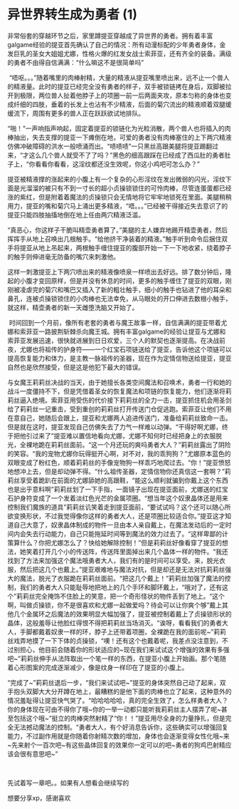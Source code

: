 # 异世界转生成为勇者 (1)

非常俗套的穿越环节之后，家里蹲提亚穿越成了异世界的勇者。拥有着丰富galgame经验的提亚首先确认了自己的情况：所有动漫标配的少年勇者身体，金发巨乳的圣女大姐姐尤娜，性格火爆的红发女战士索菲亚，还有齐全的装备。满级的勇者不由得自信满满：“什么嘛这不是很简单吗”

 “唔呕。。。”随着嘴里的肉棒射精，大量的精液从提亚嘴里喷出来，远不止一个兽人的精液量。此时的提亚已经完全没有勇者的样子，双手被锁链拷在身后，双脚被拉开到极限，两位兽人扯着他脖子上的项圈一前一后两面夹攻，原本匀称的身体也变成纤细的四肢，垂着的长发上也沾有不少精液，后面的菊穴流出的精液顺着双腿缓缓流下，周围有更多的兽人正在跃跃欲试地排队。

“啪！”一声响指声响起，固定着提亚的锁链化为光粒消散，两个兽人也将插入的肉棒抽出，失去支撑的提亚一下瘫倒在地，可爱的勇者没有肉棒塞住的上下两穴精液仿佛冲破障碍的洪水一般喷涌而出。“啧啧啧”一只黑丝高跟美腿将提亚踢翻过来，“才这么几个兽人就受不了了吗？”黑色的细高跟踩在已经成了西瓜肚的勇者肚子上，“你看看你看看，这淫纹都还没生效呢，你这小鸡吧可怎么办？”

提亚被精液撑的涨起来的小腹上有一个复杂的心形淫纹在发出微弱的闪光，淫纹下面是光溜溜的被只有不到一寸长的超小贞操锁锁住的可怜肉棒，尽管连蛋蛋都已经涨的紫红，但是附着着魔法的贞操锁只会无情地将它牢牢地锁死在里面。美腿稍稍用力，提亚的嘴和菊穴马上涌出更多精液，“唔。。。”已经被干得接近失去意识了的提亚只能四肢抽搐地倒在地上任由两穴精液泛滥。

“真恶心，你这样子干脆叫精壶勇者算了。”美腿的主人嫌弃地踢开精壶勇者，然后挥挥手从地上召唤出几根触手。“给他挤干净装着的精液。”触手听到命令后捆住双手将提亚从地上吊起来，两根触手缠住提亚的腹部开始一下一下地收紧，绕着脖子的触手则伸进毫无防备的嘴穴来刺激他。

这样一刺激提亚上下两穴喷出来的精液像喷泉一样喷出去好远。排了数分钟后，隆起的小腹才变回原样，但是并没有休息的时间，更多的触手缠住了提亚的双眼，刚刚被凌虐完的菊穴和嘴巴又插入了新的粗壮触手，细小的触手也钻进了他的耳朵和鼻孔，连被贞操锁锁住的小肉棒也无法幸免，从马眼处的开口伸进去数根小触手，就这样，精壶勇者的新一天雌堕洗脑又开始了。

 时间回到一个月前，像所有老套的勇者与魔王故事一样，自信满满的提亚带着尤娜和索菲亚一路披荆斩棘杀向魔王城。拥有丰富galgame的经验让提亚与尤娜和索菲亚发展迅速，很快就进展到日日欢爱，三个人的默契也逐渐提高。在决战前夜，尤娜也将祖传的护身符——一个红宝石项链送给了提亚，告诉他这个项链可以提高恢复能力和体力，是主教一脉祖传的圣器，现在作为定情信物送给提亚，提亚自然也是欣然接受，但是这是他犯下最大的错误。

与女魔王莉莉丝决战的当天，由于她擅长各类空间魔法和召唤术，勇者一行和她的战斗一度僵持不下，但是凭借着圣女的恢复魔法和项链的恢复能力，他们逐渐将莉莉丝逼入绝境。索菲亚用受伤的代价接下莉莉丝的全力一击，提亚抓住机会用圣剑给了莉莉丝一记重击，受到重创的莉莉丝打开传送门仓促逃跑。索菲亚让他们不用在意自己，她随后会跟上，提亚和尤娜两人追进传送门，准备给莉莉丝致命一击。但是就在这时，提亚发现自己仿佛失去了力气一样难以动弹。“干得好啊尤娜，终于把他引过来了”提亚难以置信地看向尤娜，尤娜不知何时已经把身上的衣服脱光，全裸地跪在莉莉丝面前。“这一个月还玩的爽吗勇者大人？”莉莉丝露出了阴险的笑容。“我的宠物尤娜你玩得挺开心啊，对不对，我的乖狗狗？”尤娜原本蓝色的双眼变成了粉红色，顺着莉莉丝的手像宠物狗一样乖巧地爬过去。“你！”提亚愤怒地想冲上去，但是却动弹不得。“什么祖传圣器，定情信物你还真信这一套啊？”莉莉丝享受着跪趴在前面的尤娜舔她的高跟鞋，“能这么顺利就骗到你戴上这个东西也是出乎意料啊”莉莉丝划了一下手指，一面镜子出现在提亚面前，尤娜送的红宝石护身符变成了一个发着淡红色光芒的金属项圈。“想当年这个奴隶晶体还是用来控制我们魔族的道具”莉莉丝讥笑着走到提亚面前，“要试试吗？这个还可以随心所欲变换形状，不过我觉得像你这样的勇者大人，还是项圈比较适合你。”提亚这才知道自己大意了，奴隶晶体制成的物件一旦由本人亲自戴上，在魔法发动后的一定时间内会失去行动能力，自己只能拖延时间等到魔法的效力过去了。“这样卑鄙的计策算什么？你把尤娜怎么了？快给她解除控制！”但是莉莉丝好像看穿了提亚的想法，她笑着打开几个小的传送阵，传送阵里面掉出来几个晶体一样的物件。“我还找到了方法来加强这个魔法哦勇者大人，我们有的是时间可以享受。来，脱光衣服，然后把这几个也戴上。”提亚艰难地与魔法对抗，但是却还是无法对抗莉莉丝强大的魔法，脱光了衣服跪在莉莉丝面前。“把这几个戴上！”莉莉丝加强了魔法的控制，我们的勇者大人只能耻辱地把地上的几个手环和脚环戴上，“哦对了，还有这个”莉莉丝完全掩饰不住脸上的笑意，把一个奇形怪状的物件丢到了地上。“这个啊，叫做贞操锁，你不是很喜欢和尤娜一起做爱吗？待会可以让你爽个够”戴上其他几个金属环之后魔法的效果明显大幅加强了，提亚被控制着戴上了贞操锁形状的晶体，这般羞辱让他脸红得恨不得把莉莉丝当场消灭。“诶呀，看看我们的勇者大人，手脚都戴着奴隶一样的环，脖子上还带着项圈，全裸跪在我的面前呢~”莉莉丝戏弄地摸了一下下体的贞操锁，“噢！还有这个也戴着呢，我差点没注意到，不过别担心，他目前会随着你的形状适应的~现在我们来试试这个增强的效果有多强吧~”莉莉丝伸手从法阵取出一个笔一样的东西，在提亚小腹上开始画。那个笔随着心形图案的完成逐渐减少，像是纹身一样印在了提亚的小腹上。

“完成了~”莉莉丝退后一步，“我们来试试吧~”提亚的身体突然自己动了起来，双手抱头双脚大大分开蹲在地上，最糟糕的是他下面的肉棒也立了起来，这种意外的情况羞耻得让提亚快气哭了。“哈哈哈哈哈，真的完全生效了，怎么样勇者大人？你的身体现在可由不得你了哦~你的一举一动都只能听我莉莉丝主人摆弄了呢~甚至包括这个哦~”挺立的肉棒突然射精了“你！！”提亚用尽全身的力量挣扎，但是完全无法撼动魔法的控制。“勇者大人，有个好消息告诉你，这些确实可以增强回复能力，不过副作用就是你随着你射精次数的增加，身体也会逐渐变得女性化哦~来~先来射个一百次吧~有这些晶体回复的效果你一定可以的吧~勇者的狗鸡巴射精应该会很有意思吧~” 

  

先试着写一章吧。。如果有人想看会继续写的 

想要分享xp，感谢喜欢